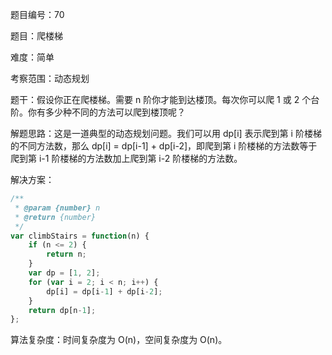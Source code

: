 题目编号：70

题目：爬楼梯

难度：简单

考察范围：动态规划

题干：假设你正在爬楼梯。需要 n 阶你才能到达楼顶。每次你可以爬 1 或 2 个台阶。你有多少种不同的方法可以爬到楼顶呢？

解题思路：这是一道典型的动态规划问题。我们可以用 dp[i] 表示爬到第 i 阶楼梯的不同方法数，那么 dp[i] = dp[i-1] + dp[i-2]，即爬到第 i 阶楼梯的方法数等于爬到第 i-1 阶楼梯的方法数加上爬到第 i-2 阶楼梯的方法数。

解决方案：

```javascript
/**
 * @param {number} n
 * @return {number}
 */
var climbStairs = function(n) {
    if (n <= 2) {
        return n;
    }
    var dp = [1, 2];
    for (var i = 2; i < n; i++) {
        dp[i] = dp[i-1] + dp[i-2];
    }
    return dp[n-1];
};
```

算法复杂度：时间复杂度为 O(n)，空间复杂度为 O(n)。